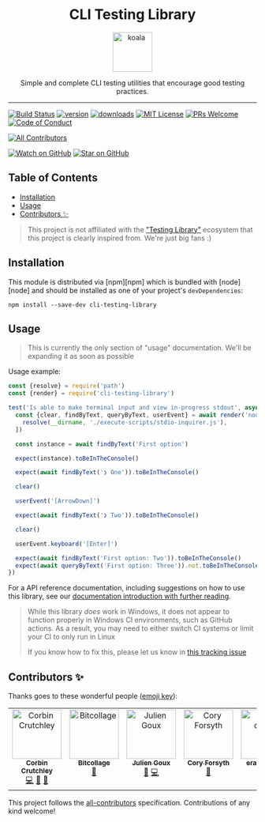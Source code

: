 <div align="center">
<h1>CLI Testing Library</h1>

<a href="https://www.joypixels.com/profiles/emoji/1f428">
  <img
    height="80"
    width="80"
    alt="koala"
    src="./other/koala.png"
  />
</a>

<p>Simple and complete CLI testing utilities that encourage good testing
practices.</p>

</div>

<hr />

[![Build Status](https://img.shields.io/github/actions/workflow/status/crutchcorn/cli-testing-library/validate.yml?branch=main&style=flat-square)](https://github.com/crutchcorn/cli-testing-library/actions/workflows/validate.yml?query=branch%3Amain)
[![version](https://img.shields.io/npm/v/cli-testing-library?style=flat-square)](https://www.npmjs.com/package/cli-testing-library)
[![downloads](https://img.shields.io/npm/dw/cli-testing-library?style=flat-square)](https://www.npmjs.com/package/cli-testing-library)
[![MIT License](https://img.shields.io/npm/l/cli-testing-library?style=flat-square)](./LICENSE)
[![PRs Welcome](https://img.shields.io/badge/PRs-welcome-brightgreen.svg?style=flat-square)](makeapullrequest.com)
[![Code of Conduct](https://img.shields.io/badge/code%20of-conduct-ff69b4.svg?style=flat-square)](./CODE_OF_CONDUCT.md)

<!-- ALL-CONTRIBUTORS-BADGE:START - Do not remove or modify this section -->

[![All Contributors](https://img.shields.io/badge/all_contributors-5-orange.svg?style=flat-square)](#contributors-)

<!-- ALL-CONTRIBUTORS-BADGE:END -->

[![Watch on GitHub](https://img.shields.io/github/watchers/crutchcorn/cli-testing-library.svg?style=social)](https://github.com/crutchcorn/cli-testing-library/watchers)
[![Star on GitHub](https://img.shields.io/github/stars/crutchcorn/cli-testing-library.svg?style=social)](https://github.com/crutchcorn/cli-testing-library/stargazers)

<!-- prettier-ignore-end -->

## Table of Contents

<!-- START doctoc generated TOC please keep comment here to allow auto update -->
<!-- DON'T EDIT THIS SECTION, INSTEAD RE-RUN doctoc TO UPDATE -->

- [Installation](#installation)
- [Usage](#usage)
- [Contributors ✨](#contributors-)

<!-- END doctoc generated TOC please keep comment here to allow auto update -->

> This project is not affiliated with the
> ["Testing Library"](https://github.com/testing-library) ecosystem that this
> project is clearly inspired from. We're just big fans :)

## Installation

This module is distributed via [npm][npm] which is bundled with [node][node] and
should be installed as one of your project's `devDependencies`:

```
npm install --save-dev cli-testing-library
```

## Usage

> This is currently the only section of "usage" documentation. We'll be
> expanding it as soon as possible

Usage example:

```javascript
const {resolve} = require('path')
const {render} = require('cli-testing-library')

test('Is able to make terminal input and view in-progress stdout', async () => {
  const {clear, findByText, queryByText, userEvent} = await render('node', [
    resolve(__dirname, './execute-scripts/stdio-inquirer.js'),
  ])

  const instance = await findByText('First option')

  expect(instance).toBeInTheConsole()

  expect(await findByText('❯ One')).toBeInTheConsole()

  clear()

  userEvent('[ArrowDown]')

  expect(await findByText('❯ Two')).toBeInTheConsole()

  clear()

  userEvent.keyboard('[Enter]')

  expect(await findByText('First option: Two')).toBeInTheConsole()
  expect(await queryByText('First option: Three')).not.toBeInTheConsole()
})
```

For a API reference documentation, including suggestions on how to use this
library, see our
[documentation introduction with further reading](./docs/introduction.md).

> While this library _does_ work in Windows, it does not appear to function
> properly in Windows CI environments, such as GitHub actions. As a result, you
> may need to either switch CI systems or limit your CI to only run in Linux
>
> If you know how to fix this, please let us know in
> [this tracking issue](https://github.com/crutchcorn/cli-testing-library/issues/3)

## Contributors ✨

Thanks goes to these wonderful people
([emoji key](https://allcontributors.org/docs/en/emoji-key)):

<!-- ALL-CONTRIBUTORS-LIST:START - Do not remove or modify this section -->
<!-- prettier-ignore-start -->
<!-- markdownlint-disable -->
<table>
  <tbody>
    <tr>
      <td align="center" valign="top" width="14.28%"><a href="https://crutchcorn.dev/"><img src="https://avatars.githubusercontent.com/u/9100169?v=4?s=100" width="100px;" alt="Corbin Crutchley"/><br /><sub><b>Corbin Crutchley</b></sub></a><br /><a href="https://github.com/crutchcorn/cli-testing-library/commits?author=crutchcorn" title="Code">💻</a> <a href="https://github.com/crutchcorn/cli-testing-library/commits?author=crutchcorn" title="Documentation">📖</a> <a href="#maintenance-crutchcorn" title="Maintenance">🚧</a></td>
      <td align="center" valign="top" width="14.28%"><a href="https://www.linkedin.com/in/serkan-sipahi-59b20081/"><img src="https://avatars.githubusercontent.com/u/1880749?v=4?s=100" width="100px;" alt="Bitcollage"/><br /><sub><b>Bitcollage</b></sub></a><br /><a href="https://github.com/crutchcorn/cli-testing-library/commits?author=SerkanSipahi" title="Documentation">📖</a></td>
      <td align="center" valign="top" width="14.28%"><a href="http://jgoux.dev"><img src="https://avatars.githubusercontent.com/u/1443499?v=4?s=100" width="100px;" alt="Julien Goux"/><br /><sub><b>Julien Goux</b></sub></a><br /><a href="https://github.com/crutchcorn/cli-testing-library/issues?q=author%3Ajgoux" title="Bug reports">🐛</a> <a href="https://github.com/crutchcorn/cli-testing-library/commits?author=jgoux" title="Code">💻</a></td>
      <td align="center" valign="top" width="14.28%"><a href="http://coryforsyth.com/"><img src="https://avatars.githubusercontent.com/u/2023?v=4?s=100" width="100px;" alt="Cory Forsyth"/><br /><sub><b>Cory Forsyth</b></sub></a><br /><a href="https://github.com/crutchcorn/cli-testing-library/commits?author=bantic" title="Documentation">📖</a></td>
      <td align="center" valign="top" width="14.28%"><a href="https://github.com/eran-cohen"><img src="https://avatars.githubusercontent.com/u/105227395?v=4?s=100" width="100px;" alt="eran-cohen"/><br /><sub><b>eran-cohen</b></sub></a><br /><a href="https://github.com/crutchcorn/cli-testing-library/commits?author=eran-cohen" title="Documentation">📖</a></td>
    </tr>
  </tbody>
</table>

<!-- markdownlint-restore -->
<!-- prettier-ignore-end -->

<!-- ALL-CONTRIBUTORS-LIST:END -->

This project follows the
[all-contributors](https://github.com/all-contributors/all-contributors)
specification. Contributions of any kind welcome!
